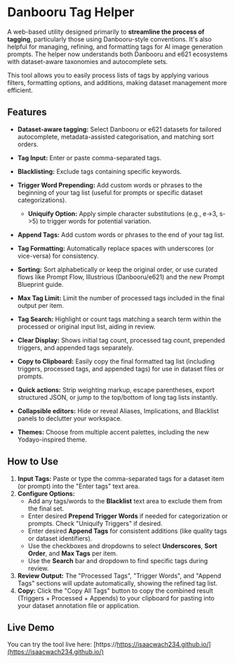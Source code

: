 # **Danbooru Tag Helper**

A web-based utility designed primarily to **streamline the process of tagging**, particularly those using Danbooru-style conventions. It's also helpful for managing, refining, and formatting tags for AI image generation prompts. The helper now understands both Danbooru and e621 ecosystems with dataset-aware taxonomies and autocomplete sets.

This tool allows you to easily process lists of tags by applying various filters, formatting options, and additions, making dataset management more efficient.

## **Features**

* **Dataset-aware tagging:** Select Danbooru or e621 datasets for tailored autocomplete, metadata-assisted categorisation, and matching sort orders.
* **Tag Input:** Enter or paste comma-separated tags.
* **Blacklisting:** Exclude tags containing specific keywords.  
* **Trigger Word Prepending:** Add custom words or phrases to the beginning of your tag list (useful for prompts or specific dataset categorizations).  
  * **Uniquify Option:** Apply simple character substitutions (e.g., e-\>3, s-\>5) to trigger words for potential variation.  
* **Append Tags:** Add custom words or phrases to the end of your tag list.  
* **Tag Formatting:** Automatically replace spaces with underscores (or vice-versa) for consistency.  
* **Sorting:** Sort alphabetically or keep the original order, or use curated flows like Prompt Flow, Illustrious (Danbooru/e621) and the new Prompt Blueprint guide.
* **Max Tag Limit:** Limit the number of processed tags included in the final output per item.  
* **Tag Search:** Highlight or count tags matching a search term within the processed or original input list, aiding in review.  
* **Clear Display:** Shows initial tag count, processed tag count, prepended triggers, and appended tags separately.  
* **Copy to Clipboard:** Easily copy the final formatted tag list (including triggers, processed tags, and appended tags) for use in dataset files or prompts.

* **Quick actions:** Strip weighting markup, escape parentheses, export structured JSON, or jump to the top/bottom of long tag lists instantly.
* **Collapsible editors:** Hide or reveal Aliases, Implications, and Blacklist panels to declutter your workspace.
* **Themes:** Choose from multiple accent palettes, including the new Yodayo-inspired theme.

## **How to Use**

1. **Input Tags:** Paste or type the comma-separated tags for a dataset item (or prompt) into the "Enter tags" text area.  
2. **Configure Options:**  
   * Add any tags/words to the **Blacklist** text area to exclude them from the final set.  
   * Enter desired **Prepend Trigger Words** if needed for categorization or prompts. Check "Uniquify Triggers" if desired.  
   * Enter desired **Append Tags** for consistent additions (like quality tags or dataset identifiers).  
   * Use the checkboxes and dropdowns to select **Underscores**, **Sort Order**, and **Max Tags** per item.  
   * Use the **Search** bar and dropdown to find specific tags during review.  
3. **Review Output:** The "Processed Tags", "Trigger Words", and "Append Tags" sections will update automatically, showing the refined tag list.  
4. **Copy:** Click the "Copy All Tags" button to copy the combined result (Triggers \+ Processed \+ Appends) to your clipboard for pasting into your dataset annotation file or application.

## **Live Demo**

You can try the tool live here: [https://https://isaacwach234.github.io/](https://isaacwach234.github.io/)
